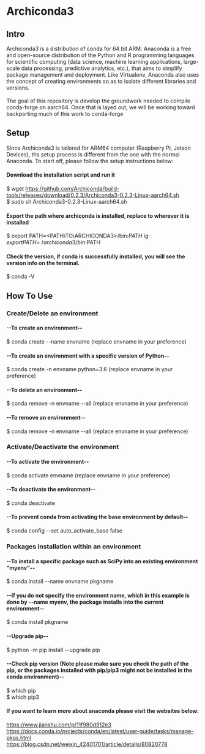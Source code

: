 # Archiconda3

## Intro

Archiconda3 is a distribution of conda for 64 bit ARM. Anaconda is a free and open-source distribution of the Python and R programming languages for scientific computing (data science, machine learning applications, large-scale data processing, predictive analytics, etc.), that aims to simplify package management and deployment. Like Virtualenv, Anaconda also uses the concept of creating environments so as to isolate different libraries and versions. \
 \
The goal of this repository is develop the groundwork needed to compile conda-forge on aarch64. Once that is layed out, we will be working toward backporting much of this work to conda-forge

## Setup

Since Archiconda3 is tailored for ARM64 computer (Raspberry Pi, Jetson Devices), ths setup process is different from the one with the normal Anaconda. To start off, please follow the setup instructions below:

#### Download the installation script and run it
$ wget https://github.com/Archiconda/build-tools/releases/download/0.2.3/Archiconda3-0.2.3-Linux-aarch64.sh \
$ sudo sh Archiconda3-0.2.3-Linux-aarch64.sh

#### Export the path where archiconda is installed, replace <PATH TO ARCHICONDA3> to wherever it is installed
$ export PATH=<PATH\TO\ARCHICONDA3>/bin:$PATH \
ig:  export PATH=~/archiconda3/bin:$PATH

#### Check the version, if conda is successfully installed, you will see the version info on the terminal.
$ conda -V

## How To Use

### Create/Delete an environment

#### --To create an environment--

$ conda create --name envname (replace envname in your preference)

#### --To create an environment with a specific version of Python--

$ conda create -n envname python=3.6 (replace envname in your preference)
 
#### --To delete an environment--

$ conda remove -n envname --all (replace envname in your preference)

#### --To remove an environment--

$ conda remove -n envname --all (replace envname in your preference)

### Activate/Deactivate the environment

#### --To activate the environment--

$ conda activate envname (replace envname in your preference)

#### --To deactivate the environment--

$ conda deactivate

#### --To prevent conda from activating the base environment by default--

$ conda config --set auto_activate_base false

### Packages installation within an environment

#### --To install a specific package such as SciPy into an existing environment "myenv"--

$ conda install --name envname pkgname

#### --If you do not specify the environment name, which in this example is done by --name myenv, the package installs into the current environment--

$ conda install pkgname

#### --Upgrade pip--

$ python -m pip install --upgrade pip

#### --Check pip version (Note please make sure you check the path of the pip, or the packages installed with pip/pip3 might not be installed in the conda environment)--

$ which pip \
$ which pip3
 
#### If you want to learn more about anaconda please visit the websites below:

https://www.jianshu.com/p/11f980d912e3 \
https://docs.conda.io/projects/conda/en/latest/user-guide/tasks/manage-pkgs.html \
https://blog.csdn.net/weixin_42401701/article/details/80820778

